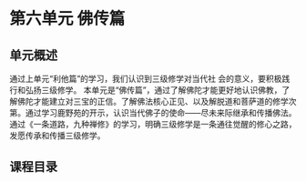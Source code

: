 
# 第六单元 佛传篇
## 单元概述
通过上单元“利他篇”的学习，我们认识到三级修学对当代社
会的意义，要积极践行和弘扬三级修学。
本单元是“佛传篇”，通过了解佛陀才能更好地认识佛教，了解佛陀才能建立对三宝的正信。了解佛法核心正见、以及解脱道和菩萨道的修学次第。通过学习鹿野苑的开示，认识当代佛子的使命——尽未来际继承和传播佛法。通过《一条道路，九种禅修》的学习，明确三级修学是一条通往觉醒的修心之路，发愿传承和传播三级修学。

## 课程目录

<SlugMenu left='1-1/6/' />